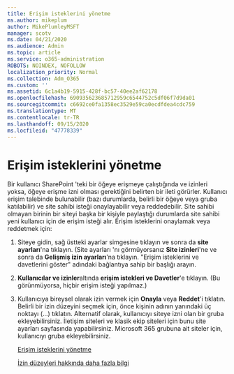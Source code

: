 ```yaml
---
title: Erişim isteklerini yönetme
ms.author: mikeplum
author: MikePlumleyMSFT
manager: scotv
ms.date: 04/21/2020
ms.audience: Admin
ms.topic: article
ms.service: o365-administration
ROBOTS: NOINDEX, NOFOLLOW
localization_priority: Normal
ms.collection: Adm_O365
ms.custom: ''
ms.assetid: 6c1a4b19-5915-428f-bc57-40ee2af62178
ms.openlocfilehash: 690935623685712959c6544752c5df06f7d9da01
ms.sourcegitcommit: c6692ce0fa1358ec3529e59ca0ecdfdea4cdc759
ms.translationtype: MT
ms.contentlocale: tr-TR
ms.lasthandoff: 09/15/2020
ms.locfileid: "47778339"
---
```

# <a name="manage-access-requests"></a>Erişim isteklerini yönetme

Bir kullanıcı SharePoint 'teki bir öğeye erişmeye çalıştığında ve izinleri yoksa, öğeye erişme izni olması gerektiğini belirten bir ileti görürler. Kullanıcı erişim talebinde bulunabilir (bazı durumlarda, belirli bir öğeye veya gruba katılabilir) ve site sahibi isteği onaylayabilir veya reddedebilir. Site sahibi olmayan birinin bir siteyi başka bir kişiyle paylaştığı durumlarda site sahibi yeni kullanıcı için de erişim isteği alır. Erişim isteklerini onaylamak veya reddetmek için:
  
1. Siteye gidin, sağ üstteki ayarlar simgesine tıklayın ve sonra da **site ayarları**'na tıklayın. (Site ayarları 'nı görmüyorsanız **Site izinleri**'ne ve sonra da **Gelişmiş izin ayarları**'na tıklayın. "Erişim isteklerini ve davetlerini göster" adındaki bağlantıya sahip bir başlığı arayın.
    
2. **Kullanıcılar ve izinler**altında **erişim istekleri ve Davetler**'e tıklayın. (Bu görünmüyorsa, hiçbir erişim isteği yapılmaz.)
    
3. Kullanıcıya bireysel olarak izin vermek için **Onayla** veya **Reddet**'i tıklatın. Belirli bir izin düzeyini seçmek için, önce kişinin adının yanındaki üç noktayı (...) tıklatın. Alternatif olarak, kullanıcıyı siteye izni olan bir gruba ekleyebilirsiniz. İletişim siteleri ve klasik ekip siteleri için bunu site ayarları sayfasında yapabilirsiniz. Microsoft 365 grubuna ait siteler için, kullanıcıyı gruba ekleyebilirsiniz.
    
    [Erişim isteklerini yönetme ](https://go.microsoft.com/fwlink/?linkid=2008747)
    
    [İzin düzeyleri hakkında daha fazla bilgi](https://go.microsoft.com/fwlink/?linkid=867071)
    

